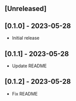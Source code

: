 ## [Unreleased]

## [0.1.0] - 2023-05-28

- Initial release

## [0.1.1] - 2023-05-28

- Update README


## [0.1.2] - 2023-05-28

- Fix README